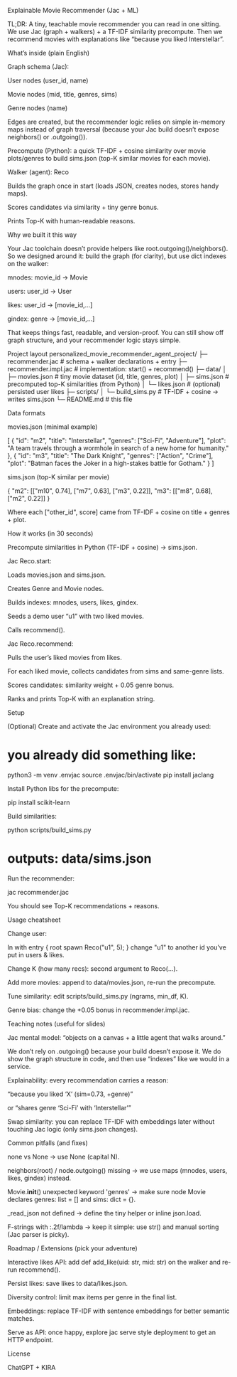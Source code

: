 Explainable Movie Recommender (Jac + ML)

TL;DR: A tiny, teachable movie recommender you can read in one sitting.
We use Jac (graph + walkers) + a TF-IDF similarity precompute.
Then we recommend movies with explanations like “because you liked Interstellar”.

What’s inside (plain English)

Graph schema (Jac):

User nodes (user_id, name)

Movie nodes (mid, title, genres, sims)

Genre nodes (name)

Edges are created, but the recommender logic relies on simple in-memory maps instead of graph traversal (because your Jac build doesn’t expose neighbors() or .outgoing()).

Precompute (Python): a quick TF-IDF + cosine similarity over movie plots/genres to build sims.json (top-K similar movies for each movie).

Walker (agent): Reco

Builds the graph once in start (loads JSON, creates nodes, stores handy maps).

Scores candidates via similarity + tiny genre bonus.

Prints Top-K with human-readable reasons.

Why we built it this way

Your Jac toolchain doesn’t provide helpers like root.outgoing()/neighbors().
So we designed around it: build the graph (for clarity), but use dict indexes on the walker:

mnodes: movie_id → Movie

users: user_id → User

likes: user_id → [movie_id,…]

gindex: genre → [movie_id,…]

That keeps things fast, readable, and version-proof. You can still show off graph structure, and your recommender logic stays simple.

Project layout
personalized_movie_recommender_agent_project/
├─ recommender.jac           # schema + walker declarations + entry
├─ recommender.impl.jac      # implementation: start() + recommend()
├─ data/
│  ├─ movies.json            # tiny movie dataset (id, title, genres, plot)
│  ├─ sims.json              # precomputed top-K similarities (from Python)
│  └─ likes.json             # (optional) persisted user likes
├─ scripts/
│  └─ build_sims.py          # TF-IDF + cosine → writes sims.json
└─ README.md                 # this file

Data formats

movies.json (minimal example)

[
  {
    "id": "m2",
    "title": "Interstellar",
    "genres": ["Sci-Fi", "Adventure"],
    "plot": "A team travels through a wormhole in search of a new home for humanity."
  },
  {
    "id": "m3",
    "title": "The Dark Knight",
    "genres": ["Action", "Crime"],
    "plot": "Batman faces the Joker in a high-stakes battle for Gotham."
  }
]


sims.json (top-K similar per movie)

{
  "m2": [["m10", 0.74], ["m7", 0.63], ["m3", 0.22]],
  "m3": [["m8", 0.68], ["m2", 0.22]]
}


Where each ["other_id", score] came from TF-IDF + cosine on title + genres + plot.

How it works (in 30 seconds)

Precompute similarities in Python (TF-IDF + cosine) → sims.json.

Jac Reco.start:

Loads movies.json and sims.json.

Creates Genre and Movie nodes.

Builds indexes: mnodes, users, likes, gindex.

Seeds a demo user “u1” with two liked movies.

Calls recommend().

Jac Reco.recommend:

Pulls the user’s liked movies from likes.

For each liked movie, collects candidates from sims and same-genre lists.

Scores candidates: similarity weight + 0.05 genre bonus.

Ranks and prints Top-K with an explanation string.

Setup

(Optional) Create and activate the Jac environment you already used:

# you already did something like:
python3 -m venv .envjac
source .envjac/bin/activate
pip install jaclang


Install Python libs for the precompute:

pip install scikit-learn


Build similarities:

python scripts/build_sims.py
# outputs: data/sims.json


Run the recommender:

jac recommender.jac


You should see Top-K recommendations + reasons.

Usage cheatsheet

Change user:

In with entry { root spawn Reco("u1", 5); } change "u1" to another id you’ve put in users & likes.

Change K (how many recs): second argument to Reco(...).

Add more movies: append to data/movies.json, re-run the precompute.

Tune similarity: edit scripts/build_sims.py (ngrams, min_df, K).

Genre bias: change the +0.05 bonus in recommender.impl.jac.

Teaching notes (useful for slides)

Jac mental model: “objects on a canvas + a little agent that walks around.”

We don’t rely on .outgoing() because your build doesn’t expose it. We do show the graph structure in code, and then use “indexes” like we would in a service.

Explainability: every recommendation carries a reason:

“because you liked ‘X’ (sim=0.73, +genre)”

or “shares genre ‘Sci-Fi’ with ‘Interstellar’”

Swap similarity: you can replace TF-IDF with embeddings later without touching Jac logic (only sims.json changes).

Common pitfalls (and fixes)

none vs None → use None (capital N).

neighbors(root) / node.outgoing() missing → we use maps (mnodes, users, likes, gindex) instead.

Movie.__init__() unexpected keyword 'genres' → make sure node Movie declares genres: list = [] and sims: dict = {}.

_read_json not defined → define the tiny helper or inline json.load.

F-strings with :.2f/lambda → keep it simple: use str() and manual sorting (Jac parser is picky).

Roadmap / Extensions (pick your adventure)

Interactive likes API: add def add_like(uid: str, mid: str) on the walker and re-run recommend().

Persist likes: save likes to data/likes.json.

Diversity control: limit max items per genre in the final list.

Embeddings: replace TF-IDF with sentence embeddings for better semantic matches.

Serve as API: once happy, explore jac serve style deployment to get an HTTP endpoint.

License

ChatGPT + KIRA 